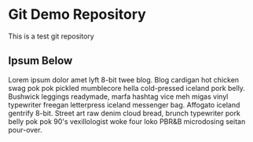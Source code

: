# Git Demo Repository

This is a test git repository

## Ipsum Below

Lorem ipsum dolor amet lyft 8-bit twee blog. Blog cardigan hot chicken swag pok pok pickled mumblecore hella cold-pressed iceland pork belly. Bushwick leggings readymade, marfa hashtag vice meh migas vinyl typewriter freegan letterpress iceland messenger bag. Affogato iceland gentrify 8-bit. Street art raw denim cloud bread, brunch typewriter pork belly pok pok 90's vexillologist woke four loko PBR&B microdosing seitan pour-over.